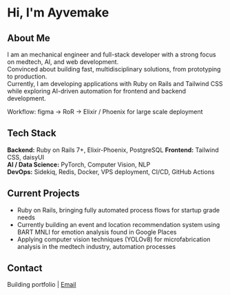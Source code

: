 # Hi, I'm Ayvemake  

## About Me  
I am an mechanical engineer and full-stack developer with a strong focus on medtech, AI, and web development.  
Convinced about building fast, multidisciplinary solutions, from prototyping to production.  
Currently, I am developing applications with Ruby on Rails and Tailwind CSS while exploring AI-driven automation for frontend and backend development.  

Workflow: figma -> RoR -> Elixir / Phoenix for large scale deployment

## Tech Stack  
**Backend:** Ruby on Rails 7+, Elixir-Phoenix, PostgreSQL
**Frontend:** Tailwind CSS, daisyUI  
**AI / Data Science:** PyTorch, Computer Vision, NLP  
**DevOps:** Sidekiq, Redis, Docker, VPS deployment, CI/CD, GitHub Actions  

## Current Projects  
- Ruby on Rails, bringing fully automated process flows for startup grade needs
- Currently building an event and location recommendation system using BART MNLI for emotion analysis found in Google Places 
- Applying computer vision techniques (YOLOv8) for microfabrication analysis in the medtech industry, automation processes

## Contact  
Building portfolio | [Email](mailto:anilcan.kahraman@gmail.com)  
